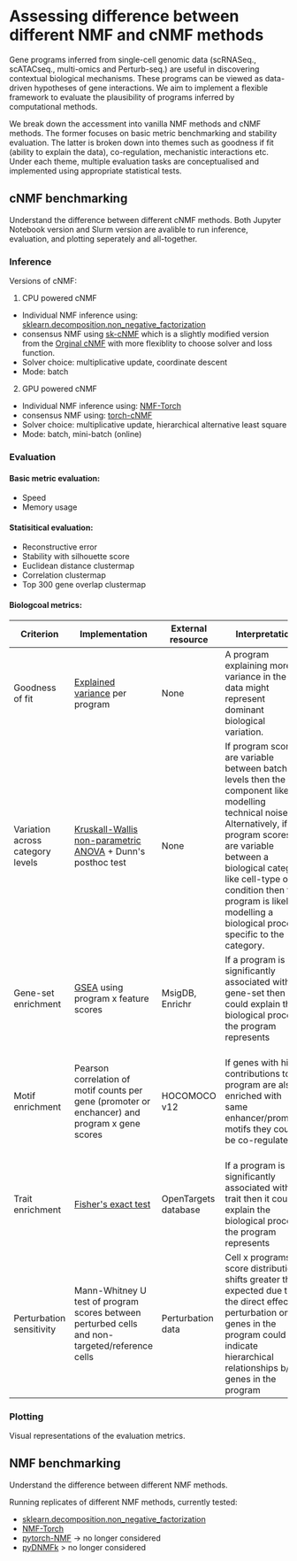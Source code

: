 # Assessing difference between different NMF and cNMF methods 


Gene programs inferred from single-cell genomic data (scRNASeq., scATACseq., multi-omics and Perturb-seq.) are useful in discovering contextual biological mechanisms. These programs can be viewed as data-driven hypotheses of gene interactions. We aim to implement a flexible framework to evaluate the plausibility of programs inferred by computational methods. 

We break down the accessment into vanilla NMF methods and cNMF methods. The former focuses on basic metric benchmarking and stability evaluation. The latter is broken down into themes such as goodness if fit (ability to explain the data), co-regulation, mechanistic interactions etc. Under each theme, multiple evaluation tasks are conceptualised and implemented using appropriate statistical tests.


## cNMF benchmarking

Understand the difference between different cNMF methods. Both Jupyter Notebook version and Slurm version are avalible to run inference, evaluation, and plotting seperately and all-together. 

### Inference
Versions of cNMF:

1. CPU powered cNMF
  * Individual NMF inference using: [sklearn.decomposition.non_negative_factorization](https://scikit-learn.org/stable/modules/generated/sklearn.decomposition.non_negative_factorization.html)
  * consensus NMF using [sk-cNMF](https://github.com/EngreitzLab/sk_cNMF) which is a slightly modified version from the [Orginal cNMF](https://github.com/dylkot/cNMF/tree/main) with more flexiblity to choose solver and loss function. 
  * Solver choice: multiplicative update, coordinate descent
  * Mode: batch

2.  GPU powered cNMF
  * Individual NMF inference using: [NMF-Torch](https://github.com/lilab-bcb/nmf-torch)
  * consensus NMF using: [torch-cNMF](https://github.com/ymo6/torch_based_cNMF) 
  * Solver choice: multiplicative update, hierarchical alternative least square
  * Mode: batch, mini-batch (online) 


### Evaluation
#### Basic metric evaluation:
  * Speed
  * Memory usage

#### Statisitical evaluation:
  * Reconstructive error
  * Stability with silhouette score
  * Euclidean distance clustermap 
  * Correlation clustermap
  * Top 300 gene overlap clustermap

#### Biologcoal metrics: 

| Criterion    | Implementation | External resource | Interpretation | Caveats |
| -------- | ------- | -------- | ------- | ------- |
| Goodness of fit  | [Explained variance](https://scikit-learn.org/stable/modules/generated/sklearn.metrics.explained_variance_score.html) per program | None | A program explaining more variance in the data might represent dominant biological variation. | Technical variation might be the highest source of variance (e.g. batch effects). |
| Variation across category levels | [Kruskall-Wallis non-parametric ANOVA](https://en.wikipedia.org/wiki/Kruskal%E2%80%93Wallis_one-way_analysis_of_variance) + Dunn's posthoc test | None | If program scores are variable between batch levels then the component likely is modelling technical noise. Alternatively, if program scores are variable between a biological category like cell-type or condition then the program is likely modelling a biological process specific to the category. | If batches are confounded with biological conditions, then the relative contribution of technical and biological variation cannot be decomposed. |
| Gene-set enrichment | [GSEA](https://gseapy.readthedocs.io/en/latest/introduction.html) using program x feature scores | MsigDB, Enrichr | If a program is significantly associated with a gene-set then it could explain the biological process the program represents | |
| Motif enrichment | Pearson correlation of motif counts per gene (promoter or enchancer) and program x gene scores | HOCOMOCO v12 | If genes with high contributions to a program are also enriched with same enhancer/promoter motifs they could be co-regulated | A biological pathway could involve genes with different regulation but still contribute to a common function | 
| Trait enrichment | [Fisher's exact test](https://en.wikipedia.org/wiki/Fisher%27s_exact_test) | OpenTargets database | If a program is significantly associated with a trait then it could explain the biological process the program represents | |
| Perturbation sensitivity | Mann-Whitney U test of program scores between perturbed cells and non-targeted/reference cells | Perturbation data | Cell x programs score distribution shifts greater than expected due to the direct effect of perturbation on genes in the program could indicate hierarchical relationships b/w genes in the program | Expression of genes upstream of the perturbed gene are unlikely to be affected | 


### Plotting
Visual representations of the evaluation metrics. 


## NMF benchmarking

Understand the difference between different NMF methods. 

Running replicates of different NMF methods, currently tested:
* [sklearn.decomposition.non_negative_factorization](https://scikit-learn.org/stable/modules/generated/sklearn.decomposition.non_negative_factorization.html)
* [NMF-Torch](https://github.com/lilab-bcb/nmf-torch)
* [pytorch-NMF](https://github.com/yoyolicoris/pytorch-NMF/tree/master) -> no longer considered
* [pyDNMFk](https://github.com/lanl/pyDNMFk) > no longer considered
